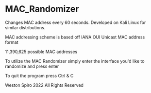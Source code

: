 # MAC_Randomizer

Changes MAC address every 60 seconds. Developed on Kali Linux for similar distributions.

MAC addressing scheme is based off IANA OUI Unicast MAC address format

11,390,625 possible MAC addresses

To utilize the MAC Randomizer simply enter the interface you'd like to randomize and press enter

To quit the program press Ctrl & C

Weston Spiro 2022
All Rights Reserved
